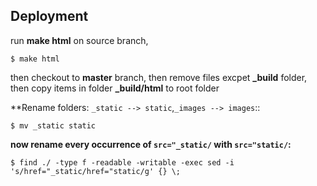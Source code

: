 ## Deployment

run **make html** on source branch, 

	$ make html

then checkout to **master** branch, then remove files excpet **_build** folder, then copy items in folder **_build/html** to root folder

**Rename folders: `_static --> static`,`_images --> images`::

	$ mv _static static

**now rename every occurrence of `src="_static/` with `src="static/`:**

    $ find ./ -type f -readable -writable -exec sed -i 's/href="_static/href="static/g' {} \;
